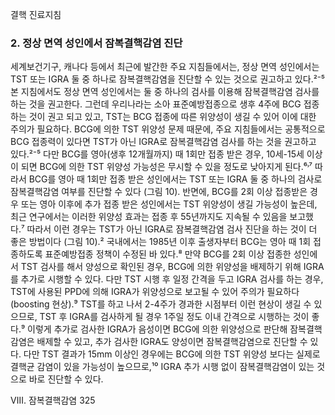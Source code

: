 결핵 진료지침
### 2. 정상 면역 성인에서 잠복결핵감염 진단

세계보건기구, 캐나다 등에서 최근에 발간한 주요 지침들에서는, 정상 면역 성인에서는 TST 또는 IGRA 둘 중 하나로 잠복결핵감염을 진단할 수 있는 것으로 권고하고 있다.²⁻⁵ 본 지침에서도 정상 면역 성인에서는 둘 중 하나의 검사를 이용해 잠복결핵감염 검사를 하는 것을 권고한다.
그런데 우리나라는 소아 표준예방접종으로 생후 4주에 BCG 접종하는 것이 권고 되고 있고, TST는 BCG 접종에 따른 위양성이 생길 수 있어 이에 대한 주의가 필요하다. BCG에 의한 TST 위양성 문제 때문에, 주요 지침들에서는 공통적으로 BCG 접종력이 있다면 TST가 아닌 IGRA로 잠복결핵감염 검사를 하는 것을 권고하고 있다.²⁻⁵ 다만 BCG를 영아(생후 12개월까지) 때 1회만 접종 받은 경우, 10세-15세 이상이 되면 BCG에 의한 TST 위양성 가능성은 무시할 수 있을 정도로 낮아지게 된다.⁶˒⁷ 따라서 BCG를 영아 때 1회만 접종 받은 성인에서는 TST 또는 IGRA 둘 중 하나의 검사로 잠복결핵감염 여부를 진단할 수 있다 (그림 10).
반면에, BCG를 2회 이상 접종받은 경우 또는 영아 이후에 추가 접종 받은 성인에서는 TST 위양성이 생길 가능성이 높은데, 최근 연구에서는 이러한 위양성 효과는 접종 후 55년까지도 지속될 수 있음을 보고했다.⁷ 따라서 이런 경우는 TST가 아닌 IGRA로 잠복결핵감염 검사 진단을 하는 것이 더 좋은 방법이다 (그림 10).² 국내에서는 1985년 이후 출생자부터 BCG는 영아 때 1회 접종하도록 표준예방접종 정책이 수정된 바 있다.⁸ 만약 BCG를 2회 이상 접종한 성인에서 TST 검사를 해서 양성으로 확인된 경우, BCG에 의한 위양성을 배제하기 위해 IGRA를 추가로 시행할 수 있다. 다만 TST 시행 후 일정 간격을 두고 IGRA 검사를 하는 경우, TST에 사용된 PPD에 의해 IGRA가 위양성으로 보고될 수 있어 주의가 필요하다 (boosting 현상).⁹ TST를 하고 나서 2-4주가 경과한 시점부터 이런 현상이 생길 수 있으므로, TST 후 IGRA를 검사하게 될 경우 1주일 정도 이내 간격으로 시행하는 것이 좋다.⁹ 이렇게 추가로 검사한 IGRA가 음성이면 BCG에 의한 위양성으로 판단해 잠복결핵감염은 배제할 수 있고, 추가 검사한 IGRA도 양성이면 잠복결핵감염으로 진단할 수 있다. 다만 TST 결과가 15mm 이상인 경우에는 BCG에 의한 TST 위양성 보다는 실제로 결핵균 감염이 있을 가능성이 높으므로,¹⁰ IGRA 추가 시행 없이 잠복결핵감염이 있는 것으로 바로 진단할 수 있다.

Ⅷ. 잠복결핵감염 <PAGE>325
